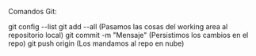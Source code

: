 Comandos Git:

git config --list
git add --all (Pasamos las cosas del working area al repositorio local)
git commit -m "Mensaje" (Persistimos los cambios en el repo)
git push origin <rama> (Los mandamos al repo en nube)
